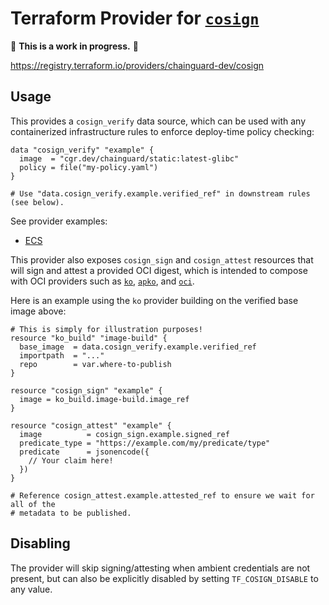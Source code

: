 # Terraform Provider for [`cosign`](https://github.com/sigstore/cosign)

🚨 **This is a work in progress.** 🚨

https://registry.terraform.io/providers/chainguard-dev/cosign

## Usage

This provides a `cosign_verify` data source, which can be used with any
containerized infrastructure rules to enforce deploy-time policy checking:

```hcl
data "cosign_verify" "example" {
  image  = "cgr.dev/chainguard/static:latest-glibc"
  policy = file("my-policy.yaml")
}

# Use "data.cosign_verify.example.verified_ref" in downstream rules (see below).
```

See provider examples:

- [ECS](./provider-examples/ecs/README.md)


This provider also exposes `cosign_sign` and `cosign_attest` resources that will
sign and attest a provided OCI digest, which is intended to compose with
OCI providers such as [`ko`](https://github.com/ko-build/terraform-provider-ko),
[`apko`](https://github.com/chainguard-dev/terraform-provider-apko), and
[`oci`](https://github.com/chainguard-dev/terraform-provider-oci).

Here is an example using the `ko` provider building on the verified base image
above:

```hcl
# This is simply for illustration purposes!
resource "ko_build" "image-build" {
  base_image  = data.cosign_verify.example.verified_ref
  importpath  = "..."
  repo        = var.where-to-publish
}

resource "cosign_sign" "example" {
  image = ko_build.image-build.image_ref
}

resource "cosign_attest" "example" {
  image          = cosign_sign.example.signed_ref
  predicate_type = "https://example.com/my/predicate/type"
  predicate      = jsonencode({
    // Your claim here!
  })
}

# Reference cosign_attest.example.attested_ref to ensure we wait for all of the
# metadata to be published.
```

## Disabling

The provider will skip signing/attesting when ambient credentials are not
present, but can also be explicitly disabled by setting `TF_COSIGN_DISABLE` to
any value.
